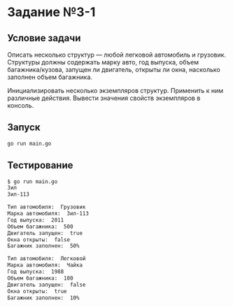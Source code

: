 # Задание №3-1

## Условие задачи

Описать несколько структур — любой легковой автомобиль и грузовик. Структуры должны содержать марку авто, год выпуска, объем багажника/кузова, запущен ли двигатель, открыты ли окна, насколько заполнен объем багажника.

Инициализировать несколько экземпляров структур. Применить к ним различные действия. Вывести значения свойств экземпляров в консоль.

## Запуск

```bash
go run main.go
```

## Тестирование

```bash
$ go run main.go
Зил
Зил-113

Тип автомобиля:  Грузовик
Марка автомобиля:  Зил-113
Год выпуска:  2011
Объем багажника:  500
Двигатель запущен:  true
Окна открыты:  false
Багажник заполнен:  50%

Тип автомобиля:  Легковой
Марка автомобиля:  Чайка
Год выпуска:  1988
Объем багажника:  100
Двигатель запущен:  false
Окна открыты:  true
Багажник заполнен:  10%
```

